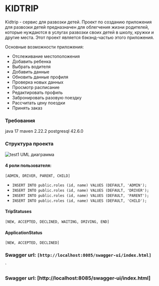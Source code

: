 
# KIDTRIP
Kidtrip - cервис для развозки детей. 
Проект по созданию приложения для развозки детей предназначен для облегчения жизни родителей, которые нуждаются в услугах развозки своих детей в школу, кружки и другие места. 
Этот проект является бэкэнд-частью этого приложения.

Основные возможности приложения:
 - Отслеживание местоположения
 -  Добавить ребенка 
 - Выбрать водителя
 - Добавить данные 
 - Обновить данные профиля 
 - Проверка новых данных
 - Просмотр расписание 
 - Редактировать профиль 
 - Забронировать разовую поездку 
 - Рассчитать цену поездки
 - Принять заказ 


### Требования
java 17
maven 2.22.2
postgresql 42.6.0

### Структура проекта
![test1](https://github.com/akanovass/kidtripdp/assets/101473127/1e23970b-b97c-47a1-bb19-3e52eeb94036)
UML диаграмма


 #### 4 роли пользователя:
   `[ADMIN,
    DRIVER,
    PARENT,
    CHILD]`

* `INSERT INTO public.roles (id, name) VALUES (DEFAULT, 'ADMIN');`
* `INSERT INTO public.roles (id, name) VALUES (DEFAULT, 'DRIVER');`
* `INSERT INTO public.roles (id, name) VALUES (DEFAULT, 'PARENT');`
* `INSERT INTO public.roles (id, name) VALUES (DEFAULT, 'CHILD');`


#### TripStatuses
`[NEW, ACCEPTED, DECLINED, WAITING, DRIVING, END]`

#### ApplicationStatus
`[NEW, ACCEPTED, DECLINED]`

### Swagger url:  `[http://localhost:8085/swagger-ui/index.html]`
  
`

### Swagger url:  [http://localhost:8085/swagger-ui/index.html] 
  
